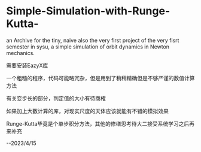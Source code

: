 # Simple-Simulation-with-Runge-Kutta-
an Archive for the tiny, naive also the very first project of the very fisrt semester in sysu, a simple simulation of orbit dynamics in Newton mechanics.

需要安装EazyX库

一个粗糙的程序，代码可能略冗杂，但是用到了稍稍精确但是不够严谨的数值计算方法

有关变步长的部分，判定值的大小有待商榷

如果加上大数计算的库，对现实尺度的天体应该就能有不错的模拟效果

Runge-Kutta毕竟是个单步积分方法，其他的修缮思考待大二接受系统学习之后再来补充

--2023/4/15
